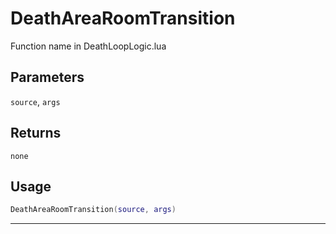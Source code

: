 # DeathAreaRoomTransition
Function name in DeathLoopLogic.lua
## Parameters
`source`, `args`
## Returns
`none`
## Usage
```lua
DeathAreaRoomTransition(source, args)
```
---

